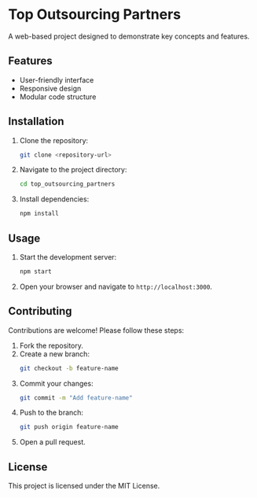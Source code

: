 # Top Outsourcing Partners

A web-based project designed to demonstrate key concepts and features.

## Features

- User-friendly interface
- Responsive design
- Modular code structure

## Installation

1. Clone the repository:
   ```bash
   git clone <repository-url>
   ```
2. Navigate to the project directory:
   ```bash
   cd top_outsourcing_partners
   ```
3. Install dependencies:
   ```bash
   npm install
   ```

## Usage

1. Start the development server:
   ```bash
   npm start
   ```
2. Open your browser and navigate to `http://localhost:3000`.

## Contributing

Contributions are welcome! Please follow these steps:

1. Fork the repository.
2. Create a new branch:
   ```bash
   git checkout -b feature-name
   ```
3. Commit your changes:
   ```bash
   git commit -m "Add feature-name"
   ```
4. Push to the branch:
   ```bash
   git push origin feature-name
   ```
5. Open a pull request.

## License

This project is licensed under the MIT License.
